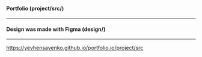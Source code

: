 #### Portfolio (project/src/)
***

#### Design was made with Figma (design/)

---
https://yevhensavenko.github.io/portfolio.io/project/src
